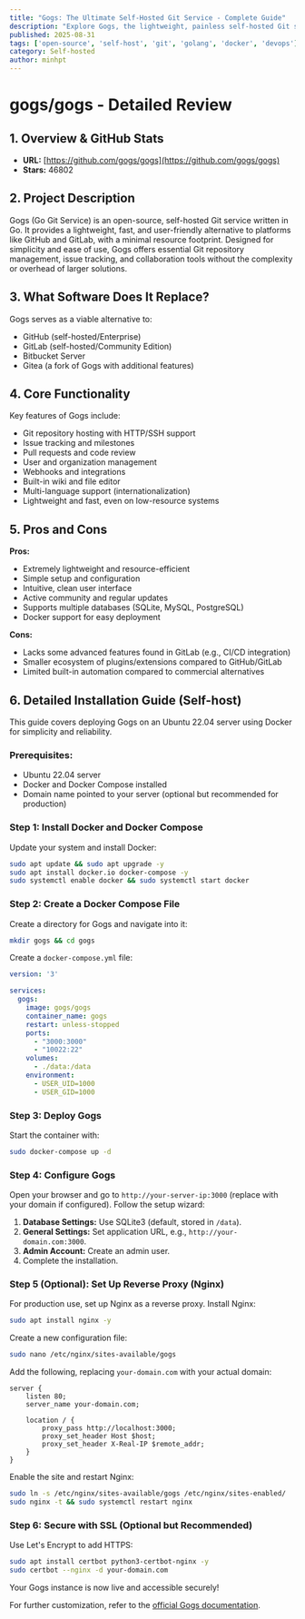```yaml
---
title: "Gogs: The Ultimate Self-Hosted Git Service - Complete Guide"
description: "Explore Gogs, the lightweight, painless self-hosted Git service. Learn how to deploy, features, pros and cons, and why it's a top alternative to GitHub."
published: 2025-08-31
tags: ['open-source', 'self-host', 'git', 'golang', 'docker', 'devops']
category: Self-hosted
author: minhpt
---
```


# gogs/gogs - Detailed Review

## 1. Overview & GitHub Stats

- **URL:** [https://github.com/gogs/gogs](https://github.com/gogs/gogs)
- **Stars:** 46802

## 2. Project Description

Gogs (Go Git Service) is an open-source, self-hosted Git service written in Go. It provides a lightweight, fast, and user-friendly alternative to platforms like GitHub and GitLab, with a minimal resource footprint. Designed for simplicity and ease of use, Gogs offers essential Git repository management, issue tracking, and collaboration tools without the complexity or overhead of larger solutions.

## 3. What Software Does It Replace?

Gogs serves as a viable alternative to:

- GitHub (self-hosted/Enterprise)
- GitLab (self-hosted/Community Edition)
- Bitbucket Server
- Gitea (a fork of Gogs with additional features)

## 4. Core Functionality

Key features of Gogs include:

- Git repository hosting with HTTP/SSH support
- Issue tracking and milestones
- Pull requests and code review
- User and organization management
- Webhooks and integrations
- Built-in wiki and file editor
- Multi-language support (internationalization)
- Lightweight and fast, even on low-resource systems

## 5. Pros and Cons

**Pros:**
- Extremely lightweight and resource-efficient
- Simple setup and configuration
- Intuitive, clean user interface
- Active community and regular updates
- Supports multiple databases (SQLite, MySQL, PostgreSQL)
- Docker support for easy deployment

**Cons:**
- Lacks some advanced features found in GitLab (e.g., CI/CD integration)
- Smaller ecosystem of plugins/extensions compared to GitHub/GitLab
- Limited built-in automation compared to commercial alternatives

## 6. Detailed Installation Guide (Self-host)

This guide covers deploying Gogs on an Ubuntu 22.04 server using Docker for simplicity and reliability.

### Prerequisites:
- Ubuntu 22.04 server
- Docker and Docker Compose installed
- Domain name pointed to your server (optional but recommended for production)

### Step 1: Install Docker and Docker Compose
Update your system and install Docker:
```bash
sudo apt update && sudo apt upgrade -y
sudo apt install docker.io docker-compose -y
sudo systemctl enable docker && sudo systemctl start docker
```

### Step 2: Create a Docker Compose File
Create a directory for Gogs and navigate into it:
```bash
mkdir gogs && cd gogs
```

Create a `docker-compose.yml` file:
```yaml
version: '3'

services:
  gogs:
    image: gogs/gogs
    container_name: gogs
    restart: unless-stopped
    ports:
      - "3000:3000"
      - "10022:22"
    volumes:
      - ./data:/data
    environment:
      - USER_UID=1000
      - USER_GID=1000
```

### Step 3: Deploy Gogs
Start the container with:
```bash
sudo docker-compose up -d
```

### Step 4: Configure Gogs
Open your browser and go to `http://your-server-ip:3000` (replace with your domain if configured). Follow the setup wizard:

1. **Database Settings:** Use SQLite3 (default, stored in `/data`).
2. **General Settings:** Set application URL, e.g., `http://your-domain.com:3000`.
3. **Admin Account:** Create an admin user.
4. Complete the installation.

### Step 5 (Optional): Set Up Reverse Proxy (Nginx)
For production use, set up Nginx as a reverse proxy. Install Nginx:
```bash
sudo apt install nginx -y
```

Create a new configuration file:
```bash
sudo nano /etc/nginx/sites-available/gogs
```

Add the following, replacing `your-domain.com` with your actual domain:
```nginx
server {
    listen 80;
    server_name your-domain.com;

    location / {
        proxy_pass http://localhost:3000;
        proxy_set_header Host $host;
        proxy_set_header X-Real-IP $remote_addr;
    }
}
```

Enable the site and restart Nginx:
```bash
sudo ln -s /etc/nginx/sites-available/gogs /etc/nginx/sites-enabled/
sudo nginx -t && sudo systemctl restart nginx
```

### Step 6: Secure with SSL (Optional but Recommended)
Use Let's Encrypt to add HTTPS:
```bash
sudo apt install certbot python3-certbot-nginx -y
sudo certbot --nginx -d your-domain.com
```

Your Gogs instance is now live and accessible securely!

For further customization, refer to the [official Gogs documentation](https://gogs.io/docs).